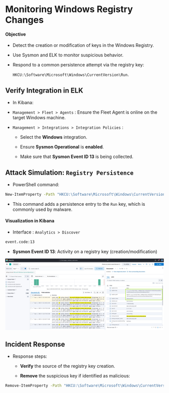 # Monitoring Windows Registry Changes

#### Objective

- Detect the creation or modification of keys in the Windows Registry.

- Use Sysmon and ELK to monitor suspicious behavior.

- Respond to a common persistence attempt via the registry key:

  `HKCU:\Software\Microsoft\Windows\CurrentVersion\Run`.

## Verify Integration in ELK

- In Kibana:

- `Management > Fleet > Agents` : Ensure the Fleet Agent is online on the target Windows machine.

- `Management > Integrations > Integration Policies` :

  - Select the **Windows** integration.

  - Ensure **Sysmon Operational** is **enabled**.

  - Make sure that **Sysmon Event ID 13** is being collected.

## Attack Simulation: `Registry Persistence`

- PowerShell command:

```sh
New-ItemProperty -Path "HKCU:\Software\Microsoft\Windows\CurrentVersion\Run" -Name "MalwareTest1" -Value "C:\malwaretest1.exe"
```

- This command adds a persistence entry to the `Run` key, which is commonly used by malware.

#### Visualization in Kibana

- Interface : `Analytics > Discover`

```sh
event.code:13
```

- **Sysmon Event ID 13**: Activity on a registry key (creation/modification)

![ELK](/Elastic_Stack_Windows/assets/06.png)

## Incident Response

- Response steps:

  - **Verify** the source of the registry key creation.

  - **Remove** the suspicious key if identified as malicious:

```sh
Remove-ItemProperty -Path "HKCU:\Software\Microsoft\Windows\CurrentVersion\Run" -Name "MalwareTest1"
```
